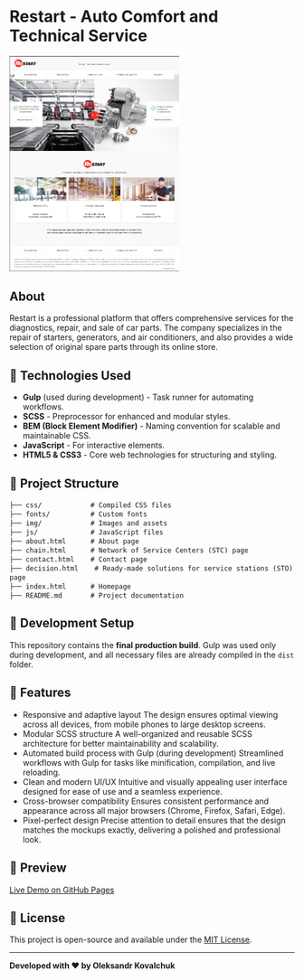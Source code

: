 # Restart - Auto Comfort and Technical Service
<img src="./img/MainPage.png" alt="Preview" width="300">

## About
Restart is a professional platform that offers comprehensive services for the diagnostics, repair, and sale of car parts. The company specializes in the repair of starters, generators, and air conditioners, and also provides a wide selection of original spare parts through its online store.

## 🚀 Technologies Used
- **Gulp** (used during development) - Task runner for automating workflows.
- **SCSS** - Preprocessor for enhanced and modular styles.
- **BEM (Block Element Modifier)** - Naming convention for scalable and maintainable CSS.
- **JavaScript** - For interactive elements.
- **HTML5 & CSS3** - Core web technologies for structuring and styling.

## 📂 Project Structure
```
├── css/            # Compiled CSS files
├── fonts/          # Custom fonts
├── img/            # Images and assets
├── js/             # JavaScript files
├── about.html      # About page
├── chain.html      # Network of Service Centers (STC) page
├── contact.html    # Contact page
├── decision.html    # Ready-made solutions for service stations (STO) page
├── index.html      # Homepage
├── README.md       # Project documentation
```
## 🔧 Development Setup
This repository contains the **final production build**. Gulp was used only during development, and all necessary files are already compiled in the `dist` folder.

## 🌟 Features
- Responsive and adaptive layout
    The design ensures optimal viewing across all devices, from mobile phones to large desktop screens.
- Modular SCSS structure
    A well-organized and reusable SCSS architecture for better maintainability and scalability.
- Automated build process with Gulp (during development)
    Streamlined workflows with Gulp for tasks like minification, compilation, and live reloading.
- Clean and modern UI/UX
    Intuitive and visually appealing user interface designed for ease of use and a seamless experience.
- Cross-browser compatibility
    Ensures consistent performance and appearance across all major browsers (Chrome, Firefox, Safari, Edge).
- Pixel-perfect design
    Precise attention to detail ensures that the design matches the mockups exactly, delivering a polished and professional look.

## 📸 Preview
[Live Demo on GitHub Pages](https://alexandre-kovalchuk.github.io/RestartAutoComfortAndTechnicalService/index.html)

## 📌 License
This project is open-source and available under the [MIT License](LICENSE).

---
**Developed with ❤️ by Oleksandr Kovalchuk**
